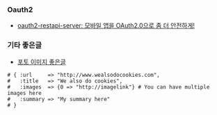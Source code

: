### Oauth2 

* [oauth2-restapi-server: 모바일 앱을 OAuth2.0으로 좀 더 안전하게!](http://goo.gl/ZyifIv)

### 기타 좋은글
* [포토 이미지 좋은글](http://goo.gl/7ZfvuG)

>  

    # { :url     => "http://www.wealsodocookies.com",
    #   :title   => "We also do cookies",
    #   :images  => {0 => "http://imagelink"} # You can have multiple images here
    #   :summary => "My summary here"
    # }
    
    
###

